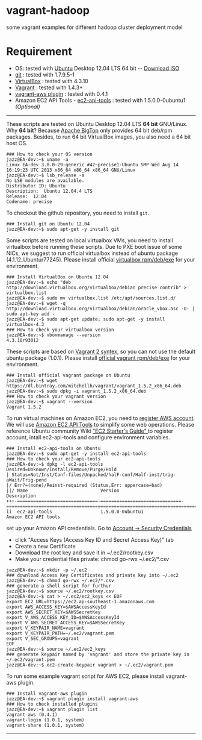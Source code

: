 vagrant-hadoop
==============

some vagrant examples for different hadoop cluster deployment model

Requirement
===========

 * OS: tested with [Ubuntu](http://www.ubuntu.com) Desktop 12.04 LTS 64 bit -- [Download ISO](http://www.ubuntu.com/start-download?distro=desktop&bits=64&release=lts)
 * [git](http://git-scm.com/) : tested with 1.7.9.5-1
 * [VirtualBox](http://www.virtualbox.org) : tested with 4.3.10
 * [Vagrant](http://www.vagrantup.com) : tested with 1.4.3+
 * [vagrant-aws plugin](https://github.com/mitchellh/vagrant-aws) : tested with 0.4.1
 * Amazon EC2 API Tools - [ec2-api-tools](http://docs.aws.amazon.com/AWSEC2/latest/CommandLineReference/command-reference.html) : tested with 1.5.0.0-0ubuntu1  *(Optional)*

-----

These scripts are tested on Ubuntu Desktop 12.04 LTS **64 bit** GNU/Linux.
Why **64 bit**? Because [Apache BigTop](http://bigtop.apache.org) only provides 64 bit deb/rpm packages.
Besides, to run 64 bit VirtualBox images, you also need a 64 bit host OS.
```
### How to check your OS version
jazz@EA-dev:~$ uname -a
Linux EA-dev 3.8.0-29-generic #42~precise1-Ubuntu SMP Wed Aug 14 16:19:23 UTC 2013 x86_64 x86_64 x86_64 GNU/Linux
jazz@EA-dev:~$ lsb_release -a
No LSB modules are available.
Distributor ID:	Ubuntu
Description:  Ubuntu 12.04.4 LTS
Release:  12.04
Codename: precise
```
To checkout the github repository, you need to install `git`.
```
### Install git on Ubuntu 12.04
jazz@EA-dev:~$ sudo apt-get -y install git
```
Some scripts are tested on local virtualbox VMs, you need to install virtualbox before running these scripts. 
Due to PXE boot issue of some NICs, we suggest to run official virtualbox instead of ubuntu package (4.1.12_Ubuntur77245).
Please install official [virtualbox rpm/deb/exe](https://www.virtualbox.org/wiki/Downloads) for your environment.
```
### Install VirtualBox on Ubuntu 12.04
jazz@EA-dev:~$ echo "deb http://download.virtualbox.org/virtualbox/debian precise contrib" > virtualbox.list
jazz@EA-dev:~$ sudo mv virtualbox.list /etc/apt/sources.list.d/
jazz@EA-dev:~$ wget -q http://download.virtualbox.org/virtualbox/debian/oracle_vbox.asc -O- | sudo apt-key add -
jazz@EA-dev:~$ sudo apt-get update; sudo apt-get -y install virtualbox-4.3
### How to check your virtualbox version
jazz@EA-dev:~$ vboxmanage --version
4.3.10r93012
```
These scripts are based on [Vagrant 2 syntex](http://docs.vagrantup.com/v2/vagrantfile/version.html), so you can not use the default ubuntu package (1.0.1). 
Please install [official vagrant rpm/deb/exe](http://www.vagrantup.com/downloads.html) for your environment.
```
### Install official vagrant package on Ubuntu
jazz@EA-dev:~$ wget https://dl.bintray.com/mitchellh/vagrant/vagrant_1.5.2_x86_64.deb
jazz@EA-dev:~$ sudo dpkg -i vagrant_1.5.2_x86_64.deb 
### How to check your vagrant version
jazz@EA-dev:~$ vagrant --version
Vagrant 1.5.2
```
To run virtual machines on Amazon EC2, you need to [register AWS account](https://portal.aws.amazon.com/gp/aws/developer/registration/index.html). We will use [Amazon EC2 API Tools](http://aws.amazon.com/developertools/351) to simplify some web operations. Please reference Ubuntu community Wiki ["EC2 Starter's Guide" ](https://help.ubuntu.com/community/EC2StartersGuide) to register account, intall ec2-api-tools and configure environment variables.
```
### Install ec2-api-tools on Ubuntu
jazz@EA-dev:~$ sudo apt-get -y install ec2-api-tools
### How to check your ec2-api-tools
jazz@EA-dev:~$ dpkg -l ec2-api-tools 
Desired=Unknown/Install/Remove/Purge/Hold
| Status=Not/Inst/Conf-files/Unpacked/halF-conf/Half-inst/trig-aWait/Trig-pend
|/ Err?=(none)/Reinst-required (Status,Err: uppercase=bad)
||/ Name                           Version                        Description
+++-==============================-==============================-============================================================================
ii  ec2-api-tools                  1.5.0.0-0ubuntu1               Amazon EC2 API tools
```
set up your Amazon API credentials. Go to [Account -> Security Credentials](https://console.aws.amazon.com/iam/home?#security_credential)
- click "Access Keys (Access Key ID and Secret Access Key)" tab
- Create a new Certificate
- Download the root key and save it in ~/.ec2/rootkey.csv
- Make your credential files private: chmod go-rwx ~/.ec2/*.csv 
```
jazz@EA-dev:~$ mkdir -p ~/.ec2
### download Access Key Certificates and private key into ~/.ec2
jazz@EA-dev:~$ chmod go-rwx ~/.ec2/*.csv
### generate a shell script for furthur 
jazz@EA-dev:~$ source ~/.ec2/rootkey.csv
jazz@EA-dev:~$ cat > ~/.ec2/ec2_keys << EOF
export EC2_URL=https://ec2.ap-southeast-1.amazonaws.com
export AWS_ACCESS_KEY=$AWSAccessKeyId
export AWS_SECRET_KEY=$AWSSecretKey
export V_AWS_ACCESS_KEY_ID=$AWSAccessKeyId
export V_AWS_SECRET_ACCESS_KEY=$AWSSecretKey
export V_KEYPAIR_NAME=vagrant
export V_KEYPAIR_PATH=~/.ec2/vagrant.pem
export V_SEC_GROUPS=vagrant
EOF
jazz@EA-dev:~$ source ~/.ec2/ec2_keys
### generate keypair named by 'vagrant' and store the private key in ~/.ec2/vagrant.pem
jazz@EA-dev:~$ ec2-create-keypair vagrant > ~/.ec2/vagrant.pem
```
To run some example vagrant script for AWS EC2, please install vagrant-aws plugin.
```
### Install vagrant-aws plugin
jazz@EA-dev:~$ vagrant plugin install vagrant-aws
### How to check installed plugins
jazz@EA-dev:~$ vagrant plugin list
vagrant-aws (0.4.1)
vagrant-login (1.0.1, system)
vagrant-share (1.0.1, system)
```
-----
